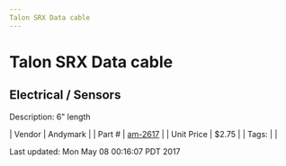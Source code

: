 ```yaml
---
Talon SRX Data cable
---
```

# Talon SRX Data cable
## Electrical / Sensors
Description: 	6" length 

| Vendor | Andymark | 
| Part # | [am-2617](http://www.andymark.com/product-p/am-2617.htm) | 
| Unit Price | $2.75 | 
| Tags: |  | 

Last updated: Mon May 08 00:16:07 PDT 2017